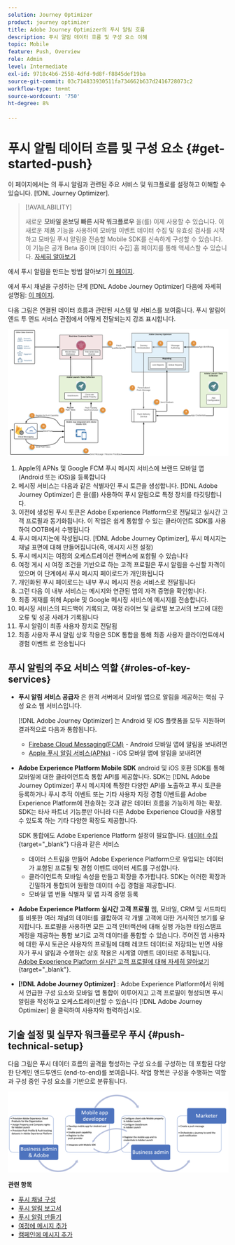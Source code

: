 ```yaml
---
solution: Journey Optimizer
product: journey optimizer
title: Adobe Journey Optimizer의 푸시 알림 흐름
description: 푸시 알림 데이터 흐름 및 구성 요소 이해
topic: Mobile
feature: Push, Overview
role: Admin
level: Intermediate
exl-id: 9718c4b6-2558-4dfd-9d8f-f8845def19ba
source-git-commit: 03c714833930511fa734662b637d2416728073c2
workflow-type: tm+mt
source-wordcount: '750'
ht-degree: 8%

---
```


# 푸시 알림 데이터 흐름 및 구성 요소 {#get-started-push}

이 페이지에서는 의 푸시 알림과 관련된 주요 서비스 및 워크플로를 설정하고 이해할 수 있습니다. [!DNL Journey Optimizer].


>[!AVAILABILITY]
>
>새로운 **모바일 온보딩 빠른 시작 워크플로우** 을(를) 이제 사용할 수 있습니다. 이 새로운 제품 기능을 사용하여 모바일 이벤트 데이터 수집 및 유효성 검사를 시작하고 모바일 푸시 알림을 전송할 Mobile SDK를 신속하게 구성할 수 있습니다. 이 기능은 공개 Beta 중이며 [데이터 수집] 홈 페이지를 통해 액세스할 수 있습니다. [자세히 알아보기](mobile-onboarding-wf.md)
>

에서 푸시 알림을 만드는 방법 알아보기 [이 페이지](create-push.md).

에서 푸시 채널을 구성하는 단계 [!DNL Adobe Journey Optimizer] 다음에 자세히 설명됨: [이 페이지](push-configuration.md).

다음 그림은 연결된 데이터 흐름과 관련된 시스템 및 서비스를 보여줍니다. 푸시 알림이 엔드 투 엔드 서비스 관점에서 어떻게 전달되는지 강조 표시합니다.

![](assets/push-flow.png)

1. Apple의 APNs 및 Google FCM 푸시 메시지 서비스에 브랜드 모바일 앱(Android 또는 iOS)을 등록합니다
1. 메시징 서비스는 다음과 같은 식별자인 푸시 토큰을 생성합니다. [!DNL Adobe Journey Optimizer] 은 을(를) 사용하여 푸시 알림으로 특정 장치를 타깃팅합니다.
1. 이전에 생성된 푸시 토큰은 Adobe Experience Platform으로 전달되고 실시간 고객 프로필과 동기화됩니다. 이 작업은 쉽게 통합할 수 있는 클라이언트 SDK를 사용하여 OOTB에서 수행됩니다
1. 푸시 메시지는에 작성됩니다. [!DNL Adobe Journey Optimizer], 푸시 메시지는 채널 표면에 대해 만들어집니다(즉, 메시지 사전 설정)
1. 푸시 메시지는 여정의 오케스트레이션 캔버스에 포함될 수 있습니다
1. 여정 게시 시 여정 조건을 기반으로 하는 고객 프로필은 푸시 알림을 수신할 자격이 있으며 이 단계에서 푸시 메시지 페이로드가 개인화됩니다
1. 개인화된 푸시 페이로드는 내부 푸시 메시지 전송 서비스로 전달됩니다
1. 그런 다음 이 내부 서비스는 메시지와 연관된 앱의 자격 증명을 확인합니다.
1. 최종 게재를 위해 Apple 및 Google 메시징 서비스에 메시지를 전송합니다.
1. 메시징 서비스의 피드백이 기록되고, 여정 라이브 및 글로벌 보고서의 보고에 대한 오류 및 성공 사례가 기록됩니다
1. 푸시 알림이 최종 사용자 장치로 전달됨
1. 최종 사용자 푸시 알림 상호 작용은 SDK 통합을 통해 최종 사용자 클라이언트에서 경험 이벤트 로 전송됩니다

## 푸시 알림의 주요 서비스 역할 {#roles-of-key-services}

* **푸시 알림 서비스 공급자** 은 원격 서버에서 모바일 앱으로 알림을 제공하는 핵심 구성 요소 웹 서비스입니다.

  [!DNL Adobe Journey Optimizer]  는 Android 및 iOS 플랫폼을 모두 지원하며 결과적으로 다음과 통합됩니다.
   * [Firebase Cloud Messaging(FCM)](https://firebase.google.com/docs/cloud-messaging) - Android 모바일 앱에 알림을 보내려면
   * [Apple 푸시 알림 서비스(APNs)](https://developer.apple.com/library/archive/documentation/NetworkingInternet/Conceptual/RemoteNotificationsPG/APNSOverview.html) - iOS 모바일 앱에 알림을 보내려면

* **Adobe Experience Platform Mobile SDK** android 및 iOS 호환 SDK를 통해 모바일에 대한 클라이언트측 통합 API를 제공합니다. SDK는 [!DNL Adobe Journey Optimizer] 푸시 메시지에 특정한 다양한 API를 노출하고 푸시 토큰을 등록하거나 푸시 추적 이벤트 또는 기타 사용자 지정 경험 이벤트를 Adobe Experience Platform에 전송하는 것과 같은 데이터 흐름을 가능하게 하는 확장. SDK는 타사 파트너 기능뿐만 아니라 다른 Adobe Experience Cloud을 사용할 수 있도록 하는 기타 다양한 확장도 제공합니다.

  SDK 통합에도 Adobe Experience Platform 설정이 필요합니다. [데이터 수집](https://experienceleague.adobe.com/docs/experience-platform/tags/home.html){target="_blank"} 다음과 같은 서비스

   * 데이터 스트림을 만들어 Adobe Experience Platform으로 유입되는 데이터가 포함된 프로필 및 경험 이벤트 데이터 세트를 구성합니다.
   * 클라이언트측 모바일 속성을 만들고 확장을 추가합니다. SDK는 이러한 확장과 긴밀하게 통합되어 원활한 데이터 수집 경험을 제공합니다.
   * 모바일 앱 번들 식별자 및 앱 자격 증명 등록

* **Adobe Experience Platform 실시간 고객 프로필**  웹, 모바일, CRM 및 서드파티를 비롯한 여러 채널의 데이터를 결합하여 각 개별 고객에 대한 거시적인 보기를 유지합니다. 프로필을 사용하면 모든 고객 인터랙션에 대해 실행 가능한 타임스탬프 계정을 제공하는 통합 보기로 고객 데이터를 통합할 수 있습니다. 주어진 앱 사용자에 대한 푸시 토큰은 사용자의 프로필에 대해 레코드 데이터로 저장되는 반면 사용자가 푸시 알림과 수행하는 상호 작용은 시계열 이벤트 데이터로 추적됩니다. [Adobe Experience Platform 실시간 고객 프로필에 대해 자세히 알아보기](https://experienceleague.adobe.com/docs/experience-platform/profile/home.html?lang=ko){target="_blank"}.

* **[!DNL Adobe Journey Optimizer]** : Adobe Experience Platform에서 위에서 언급한 구성 요소와 모바일 앱 통합이 이루어지고 고객 프로필이 형성되면 푸시 알림을 작성하고 오케스트레이션할 수 있습니다 [!DNL Adobe Journey Optimizer] 을 클릭하여 사용자와 협력하십시오.

## 기술 설정 및 실무자 워크플로우 푸시 {#push-technical-setup}

다음 그림은 푸시 데이터 흐름의 골격을 형성하는 구성 요소를 구성하는 데 포함된 다양한 단계인 엔드투엔드 (end-to-end)를 보여줍니다. 작업 항목은 구성을 수행하는 역할과 구성 중인 구성 요소를 기반으로 분류됩니다.

![](assets/user-flow.png)

**관련 항목**

* [푸시 채널 구성](push-configuration.md)
* [푸시 알림 보고서](../reports/journey-global-report.md#push-global)
* [푸시 알림 만들기](create-push.md)
* [여정에 메시지 추가](../building-journeys/journeys-message.md)
* [캠페인에 메시지 추가](../campaigns/create-campaign.md)